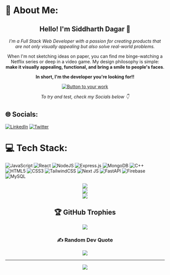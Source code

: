 # 💫 About Me:
<h2 align="center">Hello! I'm Siddharth Dagar 👋</h2>

<p align="center">
  <em>I'm a Full Stack Web Developer with a passion for creating products that are not only visually appealing but also solve real-world problems.</em>
</p>

<p align="center">
  When I'm not sketching ideas on paper, you can find me binge-watching a Netflix series or deep in a video game. My design philosophy is simple: <strong>make it visually appealing, functional, and bring a smile to people's faces</strong>.
</p>

<p align="center">
  <b>In short, I'm the developer you're looking for!!</b>
</p>

<!-- You can link this button to your portfolio, contact page, or a project -->
<p align="center">
  <a href="https://siddharth-dagar.vercel.app/">
    <img src="https://img.shields.io/badge/-Check%20Out%20My%20Portfolio%20-blue?style=for-the-badge&logo=appveyor" alt="Button to your work"/>
  </a>
</p>

<p align="center">
  <em>To try and test, check my Socials below 👇</em>
</p>



## 🌐 Socials:
[![LinkedIn](https://img.shields.io/badge/LinkedIn-%230077B5.svg?logo=linkedin&logoColor=white)](https://linkedin.com/in/siddharthdagar25)
[![Twitter](https://img.shields.io/badge/Twitter-%231DA1F2.svg?logo=Twitter&logoColor=white)](https://twitter.com/siddharthdagar_) 

# 💻 Tech Stack:
![JavaScript](https://img.shields.io/badge/javascript-%23323330.svg?style=for-the-badge&logo=javascript&logoColor=%23F7DF1E) 
![React](https://img.shields.io/badge/react-%2320232a.svg?style=for-the-badge&logo=react&logoColor=%2361DAFB) 
![NodeJS](https://img.shields.io/badge/node.js-6DA55F?style=for-the-badge&logo=node.js&logoColor=white) 
![Express.js](https://img.shields.io/badge/express.js-%23404d59.svg?style=for-the-badge&logo=express&logoColor=%2361DAFB) 
![MongoDB](https://img.shields.io/badge/MongoDB-%234ea94b.svg?style=for-the-badge&logo=mongodb&logoColor=white) 
![C++](https://img.shields.io/badge/c++-%2300599C.svg?style=for-the-badge&logo=c%2B%2B&logoColor=white) 
![HTML5](https://img.shields.io/badge/html5-%23E34F26.svg?style=for-the-badge&logo=html5&logoColor=white) 
![CSS3](https://img.shields.io/badge/css3-%231572B6.svg?style=for-the-badge&logo=css3&logoColor=white) 
![TailwindCSS](https://img.shields.io/badge/tailwindcss-%2338B2AC.svg?style=for-the-badge&logo=tailwind-css&logoColor=white) 
![Next JS](https://img.shields.io/badge/Next-black?style=for-the-badge&logo=next.js&logoColor=white) 
![FastAPI](https://img.shields.io/badge/FastAPI-005571?style=for-the-badge&logo=fastapi) 
![Firebase](https://img.shields.io/badge/firebase-%23039BE5.svg?style=for-the-badge&logo=firebase) 
![MySQL](https://img.shields.io/badge/mysql-%2300000f.svg?style=for-the-badge&logo=mysql&logoColor=white)

<div align="center">

  <!-- 📊 GitHub Stats -->
  <img src="https://github-readme-stats.vercel.app/api?username=Siddharth-Dagar-25&theme=flag-india&hide_border=false&include_all_commits=false&count_private=false"/><br/>
  <img src="https://github-readme-streak-stats.herokuapp.com/?user=Siddharth-Dagar-25&theme=flag-india&hide_border=false"/><br/>
  <img src="https://github-readme-stats.vercel.app/api/top-langs/?username=Siddharth-Dagar-25&theme=flag-india&hide_border=false&include_all_commits=false&count_private=false&layout=compact"/>

  <!-- 🏆 GitHub Trophies -->
  <h2>🏆 GitHub Trophies</h2>
  <img src="https://github-profile-trophy.vercel.app/?username=Siddharth-Dagar-25&theme=discord&no-frame=false&no-bg=true&margin-w=4"/>

  <!-- ✍️ Random Dev Quote -->
  <h3>✍️ Random Dev Quote</h3>
  <img src="https://quotes-github-readme.vercel.app/api?type=horizontal&theme=radical"/>


  ---
[![](https://visitcount.itsvg.in/api?id=Siddharth-Dagar-25&icon=0&color=11)](https://visitcount.itsvg.in)

</div>




<!-- Proudly created with GPRM ( https://gprm.itsvg.in ) -->
